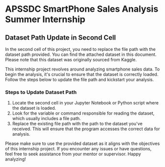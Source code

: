 # APSSDC SmartPhone Sales Analysis Summer Internship

## Dataset Path Update in Second Cell
In the second cell of this project, you need to replace the file path with the dataset path provided. You can find the attached dataset in this document. Please note that this dataset was originally sourced from Kaggle.

This internship project revolves around analyzing smartphone sales data. To begin the analysis, it's crucial to ensure that the dataset is correctly loaded. Follow the steps below to update the file path and kickstart your analysis.

### Steps to Update Dataset Path
1. Locate the second cell in your Jupyter Notebook or Python script where the dataset is loaded.
2. Look for the variable or command responsible for reading the dataset, which usually includes a file path.
3. Replace the existing file path with the path to the dataset you've received. This will ensure that the program accesses the correct data for analysis.

Please make sure to use the provided dataset as it aligns with the objectives of this internship project. If you encounter any issues or have questions, feel free to seek assistance from your mentor or supervisor. Happy analyzing!
